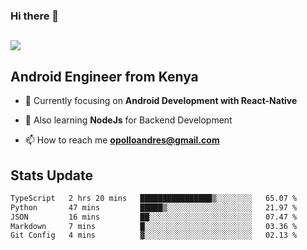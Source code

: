### Hi there 👋
<h2 align="left"><img src="https://readme-typing-svg.herokuapp.com?color='blue'&lines=I'm+Andrew+Opollo😊;Welcome+to+my+Github😜"> </h2>

## Android Engineer from Kenya


- 🌱 Currently focusing on **Android Development with React-Native**

- 🔭 Also learning **NodeJs** for Backend Development

- 📫 How to reach me **opolloandres@gmail.com**


## Stats Update
<!--START_SECTION:waka-->

```txt
TypeScript   2 hrs 20 mins   ████████████████▒░░░░░░░░   65.07 %
Python       47 mins         █████▒░░░░░░░░░░░░░░░░░░░   21.97 %
JSON         16 mins         ██░░░░░░░░░░░░░░░░░░░░░░░   07.47 %
Markdown     7 mins          █░░░░░░░░░░░░░░░░░░░░░░░░   03.36 %
Git Config   4 mins          ▓░░░░░░░░░░░░░░░░░░░░░░░░   02.13 %
```

<!--END_SECTION:waka-->


